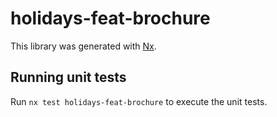 # holidays-feat-brochure

This library was generated with [Nx](https://nx.dev).

## Running unit tests

Run `nx test holidays-feat-brochure` to execute the unit tests.
